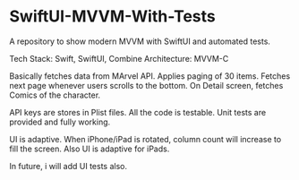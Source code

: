 # SwiftUI-MVVM-With-Tests
A repository to show modern MVVM with SwiftUI and automated tests.

Tech Stack: Swift, SwiftUI, Combine
Architecture: MVVM-C

Basically fetches data from MArvel API. Applies paging of 30 items. Fetches next page whenever users scrolls to the bottom.
On Detail screen, fetches Comics of the character.

API keys are stores in Plist files.
All the code is testable. Unit tests are provided and fully working.

UI is adaptive. When iPhone/iPad is rotated, column count will increase to fill the screen.
Also UI is adaptive for iPads.

In future, i will add UI tests also.
